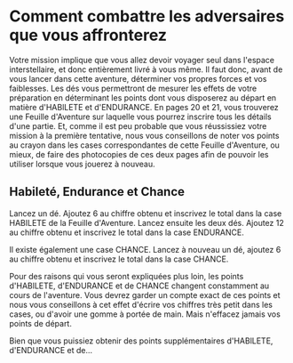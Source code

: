 # Comment combattre les adversaires que vous affronterez

Votre mission implique que vous allez devoir voyager seul dans l'espace interstellaire, et donc entièrement livré à vous même. Il faut donc, avant de vous lancer dans cette aventure, déterminer vos propres forces et vos faiblesses. Les dés vous permettront de mesurer les effets de votre préparation en déterminant les points dont vous disposerez au départ en matière d'HABlLETE et d'ENDURANCE. En pages 20 et 21, vous trouverez une Feuille d'Aventure sur laquelle vous pourrez inscrire tous les détails d'une partie. Et, comme il est peu probable que vous réussissiez votre mission à la première tentative, nous vous conseillons de noter vos points au crayon dans les cases correspondantes de cette Feuille d'Aventure, ou mieux, de faire des photocopies de ces deux pages afin de pouvoir les utiliser lorsque vous jouerez à nouveau.

## Habileté, Endurance et Chance

Lancez un dé. Ajoutez 6 au chiffre obtenu et inscrivez le total dans la case HABILETE de la Feuille d'Aventure. Lancez ensuite les deux dés. Ajoutez 12 au chiffre obtenu et inscrivez le total dans la case ENDURANCE. 

Il existe également une case CHANCE. Lancez à nouveau un dé, ajoutez 6 au chiffre obtenu et inscrivez le total dans la case CHANCE. 

Pour des raisons qui vous seront expliquées plus loin, les points d'HABlLETE, d'ENDURANCE et de CHANCE changent constamment au cours de l'aventure. Vous devrez garder un compte exact de ces points et nous vous conseillons à cet effet d'écrire vos chiffres très petit dans les cases, ou d'avoir une gomme à portée de main. Mais n'effacez jamais vos points de départ. 

Bien que vous puissiez obtenir des points supplémentaires d'HABlLETE, d'ENDURANCE et de...